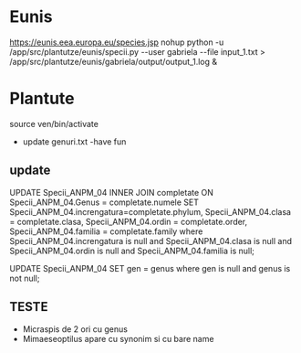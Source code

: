 # Eunis
https://eunis.eea.europa.eu/species.jsp
nohup python -u /app/src/plantutze/eunis/specii.py --user gabriela --file input_1.txt > /app/src/plantutze/eunis/gabriela/output/output_1.log &

# Plantute
source ven/bin/activate
- update genuri.txt
-have fun

## update

UPDATE Specii_ANPM_04 
INNER JOIN completate ON Specii_ANPM_04.Genus = completate.numele 
SET Specii_ANPM_04.increngatura=completate.phylum,
  Specii_ANPM_04.clasa = completate.clasa,
  Specii_ANPM_04.ordin = completate.order,
  Specii_ANPM_04.familia = completate.family
where Specii_ANPM_04.increngatura is null 
and Specii_ANPM_04.clasa is null 
and Specii_ANPM_04.ordin is null 
and Specii_ANPM_04.familia is null;

UPDATE Specii_ANPM_04 
SET gen = genus
where gen is null
and genus is not null;

## TESTE
- Micraspis de 2 ori cu genus
- Mimaeseoptilus  apare cu synonim si cu bare name
